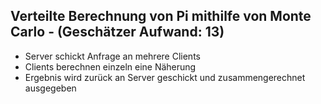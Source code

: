 ## Verteilte Berechnung von Pi mithilfe von Monte Carlo - (Geschätzer Aufwand: 13)
- Server schickt Anfrage an mehrere Clients
- Clients berechnen einzeln eine Näherung
- Ergebnis wird zurück an Server geschickt und zusammengerechnet ausgegeben
